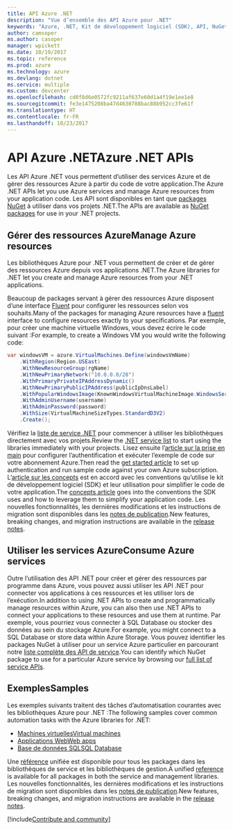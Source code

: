 ```yaml
---
title: API Azure .NET
description: "Vue d’ensemble des API Azure pour .NET"
keywords: "Azure, .NET, Kit de développement logiciel (SDK), API, NuGet, bibliothèques, packages"
author: camsoper
ms.author: casoper
manager: wpickett
ms.date: 10/19/2017
ms.topic: reference
ms.prod: azure
ms.technology: azure
ms.devlang: dotnet
ms.service: multiple
ms.custom: devcenter
ms.openlocfilehash: cd0f8d6e0572fc9211af637e60d1a4f19e1ee1e8
ms.sourcegitcommit: fe3e1475208ba47d4630788bac88b952cc3fe61f
ms.translationtype: HT
ms.contentlocale: fr-FR
ms.lasthandoff: 10/23/2017
---
```

# <a name="azure-net-apis"></a><span data-ttu-id="503ae-104">API Azure .NET</span><span class="sxs-lookup"><span data-stu-id="503ae-104">Azure .NET APIs</span></span>

<span data-ttu-id="503ae-105">Les API Azure .NET vous permettent d’utiliser des services Azure et de gérer des ressources Azure à partir du code de votre application.</span><span class="sxs-lookup"><span data-stu-id="503ae-105">The Azure .NET APIs let you use Azure services and manage Azure resources from your application code.</span></span> <span data-ttu-id="503ae-106">Les API sont disponibles en tant que [packages NuGet](/dotnet/api/overview/azure/) à utiliser dans vos projets .NET.</span><span class="sxs-lookup"><span data-stu-id="503ae-106">The APIs are available as [NuGet packages](/dotnet/api/overview/azure/) for use in your .NET projects.</span></span> 

## <a name="manage-azure-resources"></a><span data-ttu-id="503ae-107">Gérer des ressources Azure</span><span class="sxs-lookup"><span data-stu-id="503ae-107">Manage Azure resources</span></span>

<span data-ttu-id="503ae-108">Les bibliothèques Azure pour .NET vous permettent de créer et de gérer des ressources Azure depuis vos applications .NET.</span><span class="sxs-lookup"><span data-stu-id="503ae-108">The Azure libraries for .NET let you create and manage Azure resources from your .NET applications.</span></span>

<span data-ttu-id="503ae-109">Beaucoup de packages servant à gérer des ressources Azure disposent d’une interface [Fluent](dotnet-sdk-azure-concepts.md) pour configurer les ressources selon vos souhaits.</span><span class="sxs-lookup"><span data-stu-id="503ae-109">Many of the packages for managing Azure resources have a [fluent](dotnet-sdk-azure-concepts.md) interface to configure resources exactly to your specifications.</span></span> <span data-ttu-id="503ae-110">Par exemple, pour créer une machine virtuelle Windows, vous devez écrire le code suivant :</span><span class="sxs-lookup"><span data-stu-id="503ae-110">For example, to create a Windows VM you would write the following code:</span></span>

```csharp
var windowsVM = azure.VirtualMachines.Define(windowsVmName)
    .WithRegion(Region.USEast)
    .WithNewResourceGroup(rgName)
    .WithNewPrimaryNetwork("10.0.0.0/28")
    .WithPrimaryPrivateIPAddressDynamic()
    .WithNewPrimaryPublicIPAddress(publicIpDnsLabel)
    .WithPopularWindowsImage(KnownWindowsVirtualMachineImage.WindowsServer2012R2Datacenter)
    .WithAdminUsername(username)
    .WithAdminPassword(password)
    .WithSize(VirtualMachineSizeTypes.StandardD3V2)
    .Create();
 ```

<span data-ttu-id="503ae-111">Vérifiez la [liste de service .NET](/dotnet/api/overview/azure/) pour commencer à utiliser les bibliothèques directement avec vos projets.</span><span class="sxs-lookup"><span data-stu-id="503ae-111">Review the [.NET service list](/dotnet/api/overview/azure/) to start using the libraries immediately with your projects.</span></span> <span data-ttu-id="503ae-112">Lisez ensuite l’[article sur la prise en main](dotnet-sdk-azure-get-started.md) pour configurer l’authentification et exécuter l’exemple de code sur votre abonnement Azure.</span><span class="sxs-lookup"><span data-stu-id="503ae-112">Then read the [get started article](dotnet-sdk-azure-get-started.md) to set up authentication and run sample code against your own Azure subscription.</span></span>  <span data-ttu-id="503ae-113">L’[article sur les concepts](dotnet-sdk-azure-concepts.md) est en accord avec les conventions qu’utilise le kit de développement logiciel (SDK) et leur utilisation pour simplifier le code de votre application.</span><span class="sxs-lookup"><span data-stu-id="503ae-113">The [concepts article](dotnet-sdk-azure-concepts.md) goes into the conventions the SDK uses and how to leverage them to simplify your application code.</span></span> <span data-ttu-id="503ae-114">Les nouvelles fonctionnalités, les dernières modifications et les instructions de migration sont disponibles dans les [notes de publication](dotnet-sdk-azure-release-notes.md).</span><span class="sxs-lookup"><span data-stu-id="503ae-114">New features, breaking changes, and migration instructions are available in the [release notes](dotnet-sdk-azure-release-notes.md).</span></span>

## <a name="consume-azure-services"></a><span data-ttu-id="503ae-115">Utiliser les services Azure</span><span class="sxs-lookup"><span data-stu-id="503ae-115">Consume Azure services</span></span>

<span data-ttu-id="503ae-116">Outre l’utilisation des API .NET pour créer et gérer des ressources par programme dans Azure, vous pouvez aussi utiliser les API .NET pour connecter vos applications à ces ressources et les utiliser lors de l’exécution.</span><span class="sxs-lookup"><span data-stu-id="503ae-116">In addition to using .NET APIs to create and programmatically manage resources within Azure, you can also then use .NET APIs to connect your applications to these resources and use them at runtime.</span></span>  <span data-ttu-id="503ae-117">Par exemple, vous pourriez vous connecter à SQL Database ou stocker des données au sein du stockage Azure.</span><span class="sxs-lookup"><span data-stu-id="503ae-117">For example, you might connect to a SQL Database or store data within Azure Storage.</span></span>  <span data-ttu-id="503ae-118">Vous pouvez identifier les packages NuGet à utiliser pour un service Azure particulier en parcourant notre [liste complète des API de service](/dotnet/api/overview/azure/).</span><span class="sxs-lookup"><span data-stu-id="503ae-118">You can identify which NuGet package to use for a particular Azure service by browsing our [full list of service APIs](/dotnet/api/overview/azure/).</span></span>  

## <a name="samples"></a><span data-ttu-id="503ae-119">Exemples</span><span class="sxs-lookup"><span data-stu-id="503ae-119">Samples</span></span>

<span data-ttu-id="503ae-120">Les exemples suivants traitent des tâches d’automatisation courantes avec les bibliothèques Azure pour .NET :</span><span class="sxs-lookup"><span data-stu-id="503ae-120">The following samples cover common automation tasks with the Azure libraries for .NET:</span></span>

- [<span data-ttu-id="503ae-121">Machines virtuelles</span><span class="sxs-lookup"><span data-stu-id="503ae-121">Virtual machines</span></span>](dotnet-sdk-azure-virtual-machine-samples.md)
- [<span data-ttu-id="503ae-122">Applications Web</span><span class="sxs-lookup"><span data-stu-id="503ae-122">Web apps</span></span>](dotnet-sdk-azure-web-apps-samples.md)
- [<span data-ttu-id="503ae-123">Base de données SQL</span><span class="sxs-lookup"><span data-stu-id="503ae-123">SQL Database</span></span>](dotnet-sdk-azure-sql-database-samples.md)

<span data-ttu-id="503ae-124">Une [référence](/dotnet/api/overview/azure/?view=azure-dotnet) unifiée est disponible pour tous les packages dans les bibliothèques de service et les bibliothèques de gestion.</span><span class="sxs-lookup"><span data-stu-id="503ae-124">A unified [reference](/dotnet/api/overview/azure/?view=azure-dotnet) is available for all packages in both the service and management libraries.</span></span> <span data-ttu-id="503ae-125">Les nouvelles fonctionnalités, les dernières modifications et les instructions de migration sont disponibles dans les [notes de publication](dotnet-sdk-azure-release-notes.md).</span><span class="sxs-lookup"><span data-stu-id="503ae-125">New features, breaking changes, and migration instructions are available in the [release notes](dotnet-sdk-azure-release-notes.md).</span></span>

[!include[Contribute and community](includes/contribute.md)]